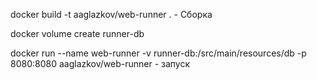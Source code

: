 docker build -t aaglazkov/web-runner . - Сборка

docker volume create runner-db

docker run --name web-runner -v runner-db:/src/main/resources/db -p 8080:8080 aaglazkov/web-runner - запуск
